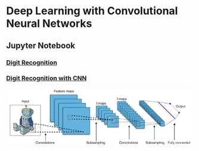 # Deep Learning with Convolutional Neural Networks

## Jupyter Notebook
### [Digit Recognition](https://github.com/PizzaPat/AI_Presentation_Fall_2017/blob/master/MNIST%20Tensorflow.ipynb)
### [Digit Recognition with CNN](https://github.com/PizzaPat/AI_Presentation_Fall_2017/blob/master/CNN.ipynb)
![CNN3](https://github.com/PizzaPat/AI_Presentation_Fall_2017/blob/master/CNN3.png)
